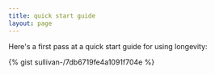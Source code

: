 ```yaml
---
title: quick start guide
layout: page
---
```


Here's a first pass at a quick start guide for using longevity:

{% gist sullivan-/7db6719fe4a1091f704e %}
